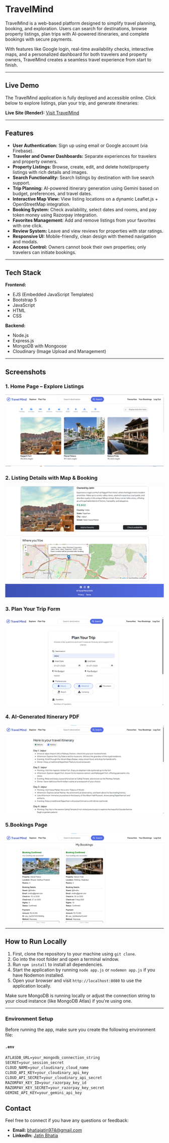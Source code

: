 # TravelMind

TravelMind is a web-based platform designed to simplify travel planning, booking, and exploration. Users can search for destinations, browse property listings, plan trips with AI-powered itineraries, and complete bookings with secure payments.

With features like Google login, real-time availability checks, interactive maps, and a personalized dashboard for both travelers and property owners, TravelMind creates a seamless travel experience from start to finish.

---

##  Live Demo

The TravelMind application is fully deployed and accessible online. Click below to explore listings, plan your trip, and generate itineraries:

**Live Site (Render):** [Visit TravelMind](https://travelmind-z00u.onrender.com)

---

## Features

- **User Authentication:** Sign up using email or Google account (via Firebase).
- **Traveler and Owner Dashboards:** Separate experiences for travelers and property owners.
- **Property Listings:** Browse, create, edit, and delete hotel/property listings with rich details and images.
- **Search Functionality:** Search listings by destination with live search support.
- **Trip Planning:** AI-powered itinerary generation using Gemini based on budget, preferences, and travel dates.
- **Interactive Map View:** View listing locations on a dynamic Leaflet.js + OpenStreetMap integration.
- **Booking System:** Check availability, select dates and rooms, and pay token money using Razorpay integration.
- **Favorites Management:** Add and remove listings from your favorites with one click.
- **Review System:** Leave and view reviews for properties with star ratings.
- **Responsive UI:** Mobile-friendly, clean design with themed navigation and modals.
- **Access Control:** Owners cannot book their own properties; only travelers can initiate bookings.


---

## Tech Stack

**Frontend:**
- EJS (Embedded JavaScript Templates)
- Bootstrap 5
- JavaScript
- HTML
- CSS

**Backend:**
- Node.js
- Express.js
- MongoDB with Mongoose
- Cloudinary (Image Upload and Management)

---

## Screenshots

### 1. Home Page – Explore Listings
![Home Page](./screenshots/home.png)

### 2. Listing Details with Map & Booking
![Listing Page](./screenshots/listing-details1.png)
![Listing Page](./screenshots/listing-details2.png)

### 3. Plan Your Trip Form
![Trip Planner](./screenshots/plan-trip.png)

### 4. AI-Generated Itinerary PDF
![Itinerary PDF](./screenshots/itinerary.png)

### 5.Bookings Page  
![My Bookings](./screenshots/booking.png)

---

## How to Run Locally

1. First, clone the repository to your machine using `git clone`.
2. Go into the root folder and open a terminal window.
3. Run `npm install` to install all dependencies.
4. Start the application by running `node app.js` or `nodemon app.js` if you have Nodemon installed.
5. Open your browser and visit `http://localhost:8080` to use the application locally.

Make sure MongoDB is running locally or adjust the connection string to your cloud instance (like MongoDB Atlas) if you're using one.

---

###  Environment Setup

Before running the app, make sure you create the following environment file:

#### `.env`

```env
ATLASDB_URL=your_mongodb_connection_string
SECRET=your_session_secret
CLOUD_NAME=your_cloudinary_cloud_name
CLOUD_API_KEY=your_cloudinary_api_key
CLOUD_API_SECRET=your_cloudinary_api_secret
RAZORPAY_KEY_ID=your_razorpay_key_id
RAZORPAY_KEY_SECRET=your_razorpay_key_secret
GEMINI_API_KEY=your_gemini_api_key
```
##  Contact

Feel free to connect if you have any questions or feedback:

- **Email:** bhatiajatin974@gmail.com
- **LinkedIn:** [Jatin Bhatia](https://www.linkedin.com/in/jatin-bhatia-4653042aa/)